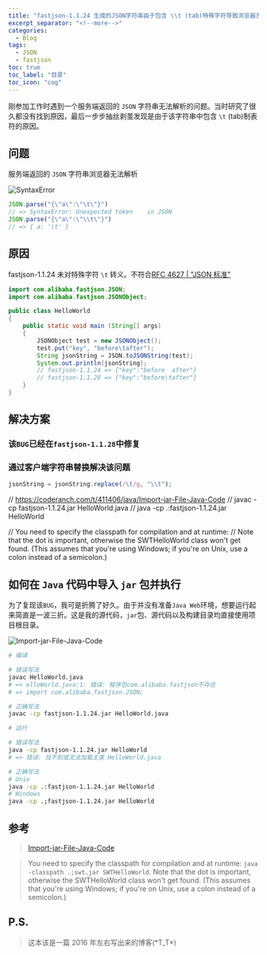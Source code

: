 ```yaml
---
title: "fastjson-1.1.24 生成的JSON字符串由于包含 \\t (tab)特殊字符导致浏览器无法解析"
excerpt_separator: "<!--more-->"
categories:
  - Blog
tags:
  - JSON
  - fastjson
toc: true
toc_label: "目录"
toc_icon: "cog"
---
```


刚参加工作时遇到一个服务端返回的 `JSON` 字符串无法解析的问题。当时研究了很久都没有找到原因，最后一步步抽丝剥茧发现是由于该字符串中包含 `\t` (tab)制表符的原因。

<!--more-->

## 问题
服务端返回的 `JSON` 字符串浏览器无法解析

![SyntaxError](https://i.loli.net/2021/05/17/ZqvXs4g8ubAImpd.png)

```js
JSON.parse("{\"a\":\"\t\"}")
// => SyntaxError: Unexpected token    in JSON
JSON.parse("{\"a\":\"\\t\"}")
// => { a: '\t' }
```

## 原因
fastjson-1.1.24 未对特殊字符 `\t` 转义。不符合[RFC 4627 | "JSON 标准"](http://www.json.org.cn/standard.htm)

```java
import com.alibaba.fastjson.JSON;
import com.alibaba.fastjson.JSONObject;

public class HelloWorld
{
	public static void main (String[] args)
	{
		JSONObject test = new JSONObject();
		test.put("key", "before\tafter");
		String jsonString = JSON.toJSONString(test);
		System.out.println(jsonString);
		// fastjson-1.1.24 => {"key":"before  after"}
		// fastjson-1.1.28 => {"key":"before\tafter"}
	}
}
```

## 解决方案

### 该`BUG`已经在`fastjson-1.1.28`中修复

### 通过客户端字符串替换解决该问题
```js
jsonString = jsonString.replace(/\t/g, "\\t");
```

// https://coderanch.com/t/411406/java/Import-jar-File-Java-Code
// javac -cp fastjson-1.1.24.jar HelloWorld.java
// java -cp .:fastjson-1.1.24.jar HelloWorld

// You need to specify the classpath for compilation and at runtime:
// Note that the dot is important, otherwise the SWTHelloWorld class won't get found. (This assumes that you're using Windows; if you're on Unix, use a colon instead of a semicolon.)

## 如何在 `Java` 代码中导入 `jar` 包并执行
为了复现该`BUG`，我可是折腾了好久。由于并没有准备`Java Web`环境，想要运行起来简直是一波三折。这是我的源代码，`jar`包、源代码以及构建目录均直接使用项目根目录。

![Import-jar-File-Java-Code](https://i.loli.net/2021/05/17/rW1VySui2cbNv4a.png)

```bash
# 编译

# 错误写法
javac HelloWorld.java
# => elloWorld.java:1: 错误: 程序包com.alibaba.fastjson不存在
# => import com.alibaba.fastjson.JSON;

# 正确写法
javac -cp fastjson-1.1.24.jar HelloWorld.java
```

```bash
# 运行

# 错误写法
java -cp fastjson-1.1.24.jar HelloWorld
# => 错误: 找不到或无法加载主类 HelloWorld.java 

# 正确写法
# Unix
java -cp .:fastjson-1.1.24.jar HelloWorld
# Windows
java -cp .;fastjson-1.1.24.jar HelloWorld
```

## 参考
> [Import-jar-File-Java-Code](https://coderanch.com/t/411406/java/Import-jar-File-Java-Code)

> You need to specify the classpath for compilation and at runtime: `java -classpath .;swt.jar SWTHelloWorld`. Note that the dot is important, otherwise the SWTHelloWorld class won't get found. (This assumes that you're using Windows; if you're on Unix, use a colon instead of a semicolon.)

## P.S.
> 这本该是一篇 2016 年左右写出来的博客(\*T_T\*) 